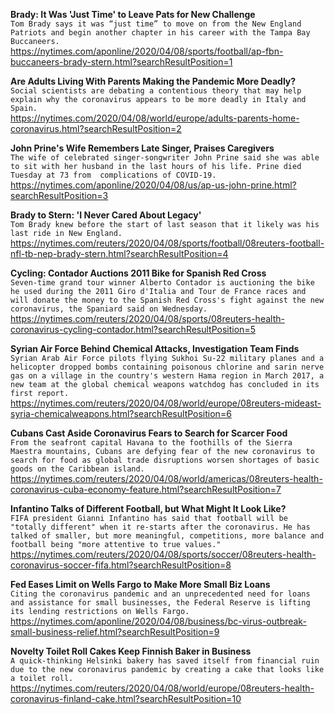 **Brady: It Was 'Just Time' to Leave Pats for New Challenge**\
`Tom Brady says it was “just time” to move on from the New England Patriots and begin another chapter in his career with the Tampa Bay Buccaneers.`\
https://nytimes.com/aponline/2020/04/08/sports/football/ap-fbn-buccaneers-brady-stern.html?searchResultPosition=1

**Are Adults Living With Parents Making the Pandemic More Deadly?**\
`Social scientists are debating a contentious theory that may help explain why the coronavirus appears to be more deadly in Italy and Spain.`\
https://nytimes.com/2020/04/08/world/europe/adults-parents-home-coronavirus.html?searchResultPosition=2

**John Prine's Wife Remembers Late Singer, Praises Caregivers**\
`The wife of celebrated singer-songwriter John Prine said she was able to sit with her husband in the last hours of his life. Prine died Tuesday at 73 from  complications of COVID-19. `\
https://nytimes.com/aponline/2020/04/08/us/ap-us-john-prine.html?searchResultPosition=3

**Brady to Stern: 'I Never Cared About Legacy'**\
`Tom Brady knew before the start of last season that it likely was his last ride in New England.`\
https://nytimes.com/reuters/2020/04/08/sports/football/08reuters-football-nfl-tb-nep-brady-stern.html?searchResultPosition=4

**Cycling: Contador Auctions 2011 Bike for Spanish Red Cross**\
`Seven-time grand tour winner Alberto Contador is auctioning the bike he used during the 2011 Giro d'Italia and Tour de France races and will donate the money to the Spanish Red Cross's fight against the new coronavirus, the Spaniard said on Wednesday.`\
https://nytimes.com/reuters/2020/04/08/sports/08reuters-health-coronavirus-cycling-contador.html?searchResultPosition=5

**Syrian Air Force Behind Chemical Attacks, Investigation Team Finds**\
`Syrian Arab Air Force pilots flying Sukhoi Su-22 military planes and a helicopter dropped bombs containing poisonous chlorine and sarin nerve gas on a village in the country's western Hama region in March 2017, a new team at the global chemical weapons watchdog has concluded in its first report.`\
https://nytimes.com/reuters/2020/04/08/world/europe/08reuters-mideast-syria-chemicalweapons.html?searchResultPosition=6

**Cubans Cast Aside Coronavirus Fears to Search for Scarcer Food**\
`From the seafront capital Havana to the foothills of the Sierra Maestra mountains, Cubans are defying fear of the new coronavirus to search for food as global trade disruptions worsen shortages of basic goods on the Caribbean island.`\
https://nytimes.com/reuters/2020/04/08/world/americas/08reuters-health-coronavirus-cuba-economy-feature.html?searchResultPosition=7

**Infantino Talks of Different Football, but What Might It Look Like?**\
`FIFA president Gianni Infantino has said that football will be "totally different" when it re-starts after the coronavirus. He has talked of smaller, but more meaningful, competitions, more balance and football being "more attentive to true values."`\
https://nytimes.com/reuters/2020/04/08/sports/soccer/08reuters-health-coronavirus-soccer-fifa.html?searchResultPosition=8

**Fed Eases Limit on Wells Fargo to Make More Small Biz Loans**\
`Citing the coronavirus pandemic and an unprecedented need for loans and assistance for small businesses, the Federal Reserve is lifting its lending restrictions on Wells Fargo. `\
https://nytimes.com/aponline/2020/04/08/business/bc-virus-outbreak-small-business-relief.html?searchResultPosition=9

**Novelty Toilet Roll Cakes Keep Finnish Baker in Business**\
`A quick-thinking Helsinki bakery has saved itself from financial ruin due to the new coronavirus pandemic by creating a cake that looks like a toilet roll.`\
https://nytimes.com/reuters/2020/04/08/world/europe/08reuters-health-coronavirus-finland-cake.html?searchResultPosition=10


